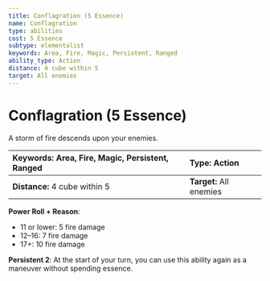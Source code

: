 ```yaml
---
title: Conflagration (5 Essence)
name: Conflagration
type: abilities
cost: 5 Essence
subtype: elementalist
keywords: Area, Fire, Magic, Persistent, Ranged
ability_type: Action
distance: 4 cube within 5
target: All enemies
---
```


# Conflagration (5 Essence)

A storm of fire descends upon your enemies.

| **Keywords:** Area, Fire, Magic, Persistent, Ranged | **Type:** Action        |
| :-------------------------------------------------- | :---------------------- |
| **Distance:** 4 cube within 5                       | **Target:** All enemies |

**Power Roll + Reason**:

- 11 or lower: 5 fire damage
- 12–16: 7 fire damage
- 17+: 10 fire damage

**Persistent 2**: At the start of your turn, you can use this ability again as a maneuver without spending essence.
